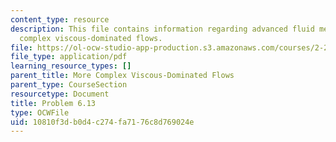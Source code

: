 ```yaml
---
content_type: resource
description: This file contains information regarding advanced fluid mechanics, more
  complex viscous-dominated flows.
file: https://ol-ocw-studio-app-production.s3.amazonaws.com/courses/2-25-advanced-fluid-mechanics-fall-2013/10810f3db0d4c274fa7176c8d769024e_MIT2_25F13_Problem6.13.pdf
file_type: application/pdf
learning_resource_types: []
parent_title: More Complex Viscous-Dominated Flows
parent_type: CourseSection
resourcetype: Document
title: Problem 6.13
type: OCWFile
uid: 10810f3d-b0d4-c274-fa71-76c8d769024e
---
```

